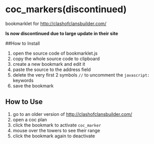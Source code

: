 coc_markers(discontinued)
===========

bookmarklet for http://clashofclansbuilder.com/

__Is now discontinued due to large update in their site__


##How to Install

1. open the source code of bookmarklet.js
2. copy the whole source code to clipboard
3. create a new bookmark and edit it
4. paste the source to the address field
5. delete the very first 2 symbols `//` to uncomment the `javascript:` keywords
6. save the bookmark

## How to Use

1. go to an older version of http://clashofclansbuilder.com/
2. open a coc plan
3. click the bookmark to activate `coc_marker`
4. mouse over the towers to see their range
5. click the bookmark again to deactivate
